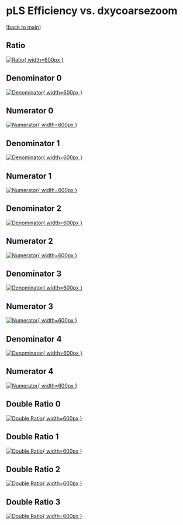 # pLS Efficiency vs. dxycoarsezoom

[[back to main](./)]



## Ratio

[![Ratio](../mtv/var/pLS_loweta_0_-1_eff_dxycoarsezoom.png){ width=600px }](../mtv/var/pLS_loweta_0_-1_eff_dxycoarsezoom.pdf)

## Denominator 0

[![Denominator](../mtv/den/pLS_loweta_0_-1_eff_dxycoarsezoom_den0.png){ width=600px }](../mtv/den/pLS_loweta_0_-1_eff_dxycoarsezoom_den0.pdf)

## Numerator 0

[![Numerator](../mtv/num/pLS_loweta_0_-1_eff_dxycoarsezoom_num0.png){ width=600px }](../mtv/num/pLS_loweta_0_-1_eff_dxycoarsezoom_num0.pdf)

## Denominator 1

[![Denominator](../mtv/den/pLS_loweta_0_-1_eff_dxycoarsezoom_den1.png){ width=600px }](../mtv/den/pLS_loweta_0_-1_eff_dxycoarsezoom_den1.pdf)

## Numerator 1

[![Numerator](../mtv/num/pLS_loweta_0_-1_eff_dxycoarsezoom_num1.png){ width=600px }](../mtv/num/pLS_loweta_0_-1_eff_dxycoarsezoom_num1.pdf)

## Denominator 2

[![Denominator](../mtv/den/pLS_loweta_0_-1_eff_dxycoarsezoom_den2.png){ width=600px }](../mtv/den/pLS_loweta_0_-1_eff_dxycoarsezoom_den2.pdf)

## Numerator 2

[![Numerator](../mtv/num/pLS_loweta_0_-1_eff_dxycoarsezoom_num2.png){ width=600px }](../mtv/num/pLS_loweta_0_-1_eff_dxycoarsezoom_num2.pdf)

## Denominator 3

[![Denominator](../mtv/den/pLS_loweta_0_-1_eff_dxycoarsezoom_den3.png){ width=600px }](../mtv/den/pLS_loweta_0_-1_eff_dxycoarsezoom_den3.pdf)

## Numerator 3

[![Numerator](../mtv/num/pLS_loweta_0_-1_eff_dxycoarsezoom_num3.png){ width=600px }](../mtv/num/pLS_loweta_0_-1_eff_dxycoarsezoom_num3.pdf)

## Denominator 4

[![Denominator](../mtv/den/pLS_loweta_0_-1_eff_dxycoarsezoom_den4.png){ width=600px }](../mtv/den/pLS_loweta_0_-1_eff_dxycoarsezoom_den4.pdf)

## Numerator 4

[![Numerator](../mtv/num/pLS_loweta_0_-1_eff_dxycoarsezoom_num4.png){ width=600px }](../mtv/num/pLS_loweta_0_-1_eff_dxycoarsezoom_num4.pdf)

## Double Ratio 0

[![Double Ratio](../mtv/ratio/pLS_loweta_0_-1_eff_dxycoarsezoom_ratio0.png){ width=600px }](../mtv/ratio/pLS_loweta_0_-1_eff_dxycoarsezoom_ratio0.pdf)

## Double Ratio 1

[![Double Ratio](../mtv/ratio/pLS_loweta_0_-1_eff_dxycoarsezoom_ratio1.png){ width=600px }](../mtv/ratio/pLS_loweta_0_-1_eff_dxycoarsezoom_ratio1.pdf)

## Double Ratio 2

[![Double Ratio](../mtv/ratio/pLS_loweta_0_-1_eff_dxycoarsezoom_ratio2.png){ width=600px }](../mtv/ratio/pLS_loweta_0_-1_eff_dxycoarsezoom_ratio2.pdf)

## Double Ratio 3

[![Double Ratio](../mtv/ratio/pLS_loweta_0_-1_eff_dxycoarsezoom_ratio3.png){ width=600px }](../mtv/ratio/pLS_loweta_0_-1_eff_dxycoarsezoom_ratio3.pdf)

